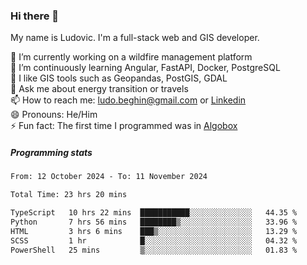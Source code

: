 ### Hi there 👋

My name is Ludovic. I'm a full-stack web and GIS developer.

 🔭 I’m currently working on a wildfire management platform<br/>
 🌱 I’m continuously learning Angular, FastAPI, Docker, PostgreSQL<br/>
 👯 I like GIS tools such as Geopandas, PostGIS, GDAL<br/>
 💬 Ask me about energy transition or travels<br/>
 📫 How to reach me: ludo.beghin@gmail.com or [Linkedin](https://www.linkedin.com/in/ludovic-beghin/)<br/>
 😄 Pronouns: He/Him<br/>
 ⚡ Fun fact: The first time I programmed was in [Algobox](https://fr.wikipedia.org/wiki/Algobox)<br/>

##### Programming stats
<!--START_SECTION:waka-->

```txt
From: 12 October 2024 - To: 11 November 2024

Total Time: 23 hrs 20 mins

TypeScript   10 hrs 22 mins  ███████████░░░░░░░░░░░░░░   44.35 %
Python       7 hrs 56 mins   ████████▒░░░░░░░░░░░░░░░░   33.96 %
HTML         3 hrs 6 mins    ███▒░░░░░░░░░░░░░░░░░░░░░   13.29 %
SCSS         1 hr            █░░░░░░░░░░░░░░░░░░░░░░░░   04.32 %
PowerShell   25 mins         ▒░░░░░░░░░░░░░░░░░░░░░░░░   01.83 %
```

<!--END_SECTION:waka-->
